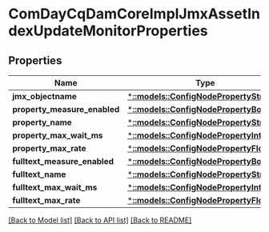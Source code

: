# ComDayCqDamCoreImplJmxAssetIndexUpdateMonitorProperties

## Properties
Name | Type | Description | Notes
------------ | ------------- | ------------- | -------------
**jmx_objectname** | [***::models::ConfigNodePropertyString**](configNodePropertyString.md) |  | [optional] 
**property_measure_enabled** | [***::models::ConfigNodePropertyBoolean**](configNodePropertyBoolean.md) |  | [optional] 
**property_name** | [***::models::ConfigNodePropertyString**](configNodePropertyString.md) |  | [optional] 
**property_max_wait_ms** | [***::models::ConfigNodePropertyInteger**](configNodePropertyInteger.md) |  | [optional] 
**property_max_rate** | [***::models::ConfigNodePropertyFloat**](configNodePropertyFloat.md) |  | [optional] 
**fulltext_measure_enabled** | [***::models::ConfigNodePropertyBoolean**](configNodePropertyBoolean.md) |  | [optional] 
**fulltext_name** | [***::models::ConfigNodePropertyString**](configNodePropertyString.md) |  | [optional] 
**fulltext_max_wait_ms** | [***::models::ConfigNodePropertyInteger**](configNodePropertyInteger.md) |  | [optional] 
**fulltext_max_rate** | [***::models::ConfigNodePropertyFloat**](configNodePropertyFloat.md) |  | [optional] 

[[Back to Model list]](../README.md#documentation-for-models) [[Back to API list]](../README.md#documentation-for-api-endpoints) [[Back to README]](../README.md)


